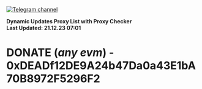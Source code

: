 [![Telegram channel](https://img.shields.io/endpoint?url=https://runkit.io/damiankrawczyk/telegram-badge/branches/master?url=https://t.me/n4z4v0d)](https://t.me/n4z4v0d) 

**Dynamic Updates Proxy List with Proxy Checker**  
**Last Updated: 21.12.23 07:01**

# DONATE (_any evm_) - 0xDEADf12DE9A24b47Da0a43E1bA70B8972F5296F2
